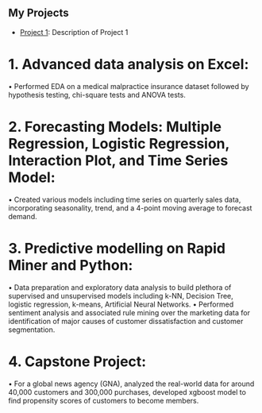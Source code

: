 ## My Projects

- [Project 1](path/to/project1): Description of Project 1

# 1.	Advanced data analysis on Excel:
•	Performed EDA on a medical malpractice insurance dataset followed by hypothesis testing, chi-square tests and ANOVA tests.
# 2.	Forecasting Models: Multiple Regression, Logistic Regression, Interaction Plot, and Time Series Model:
•	Created various models including time series on quarterly sales data, incorporating seasonality, trend, and a 4-point moving average to forecast demand.
# 3.	Predictive modelling on Rapid Miner and Python:
•	Data preparation and exploratory data analysis to build plethora of supervised and unsupervised models including k-NN, Decision Tree, logistic regression, k-means, Artificial Neural Networks.
•	Performed sentiment analysis and associated rule mining over the marketing data for identification of major causes of customer dissatisfaction and customer segmentation. 
# 4.	Capstone Project: 
•	For a global news agency (GNA), analyzed the real-world data for around 40,000 customers and 300,000 purchases, developed xgboost model to find propensity scores of customers to become members.
